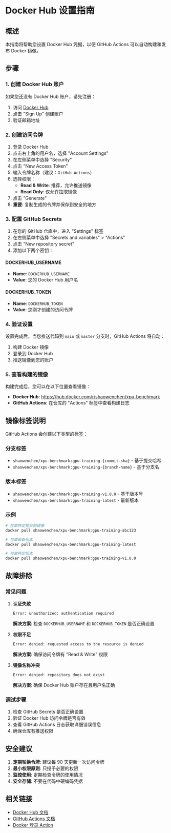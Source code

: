 # Docker Hub 设置指南

## 概述

本指南将帮助您设置 Docker Hub 凭据，以便 GitHub Actions 可以自动构建和发布 Docker 镜像。

## 步骤

### 1. 创建 Docker Hub 账户

如果您还没有 Docker Hub 账户，请先注册：

1. 访问 [Docker Hub](https://hub.docker.com/)
2. 点击 "Sign Up" 创建账户
3. 验证邮箱地址

### 2. 创建访问令牌

1. 登录 Docker Hub
2. 点击右上角的用户名，选择 "Account Settings"
3. 在左侧菜单中选择 "Security"
4. 点击 "New Access Token"
5. 输入令牌名称（建议：`GitHub Actions`）
6. 选择权限：
   - **Read & Write**: 推荐，允许推送镜像
   - **Read Only**: 仅允许拉取镜像
7. 点击 "Generate"
8. **重要**: 复制生成的令牌并保存到安全的地方

### 3. 配置 GitHub Secrets

1. 在您的 GitHub 仓库中，进入 "Settings" 标签
2. 在左侧菜单中选择 "Secrets and variables" > "Actions"
3. 点击 "New repository secret"
4. 添加以下两个密钥：

#### DOCKERHUB_USERNAME
- **Name**: `DOCKERHUB_USERNAME`
- **Value**: 您的 Docker Hub 用户名

#### DOCKERHUB_TOKEN
- **Name**: `DOCKERHUB_TOKEN`
- **Value**: 您刚才创建的访问令牌

### 4. 验证设置

设置完成后，当您推送代码到 `main` 或 `master` 分支时，GitHub Actions 将自动：

1. 构建 Docker 镜像
2. 登录到 Docker Hub
3. 推送镜像到您的账户

### 5. 查看构建的镜像

构建完成后，您可以在以下位置查看镜像：

- **Docker Hub**: https://hub.docker.com/r/shaowenchen/xpu-benchmark
- **GitHub Actions**: 在仓库的 "Actions" 标签中查看构建日志

## 镜像标签说明

GitHub Actions 会创建以下类型的标签：

### 分支标签
- `shaowenchen/xpu-benchmark:gpu-training-{commit-sha}` - 基于提交哈希
- `shaowenchen/xpu-benchmark:gpu-training-{branch-name}` - 基于分支名

### 版本标签
- `shaowenchen/xpu-benchmark:gpu-training-v1.0.0` - 基于版本号
- `shaowenchen/xpu-benchmark:gpu-training-latest` - 最新版本

### 示例
```bash
# 拉取特定提交的镜像
docker pull shaowenchen/xpu-benchmark:gpu-training-abc123

# 拉取最新版本
docker pull shaowenchen/xpu-benchmark:gpu-training-latest

# 拉取特定版本
docker pull shaowenchen/xpu-benchmark:gpu-training-v1.0.0
```

## 故障排除

### 常见问题

1. **认证失败**
   ```
   Error: unauthorized: authentication required
   ```
   **解决方案**: 检查 `DOCKERHUB_USERNAME` 和 `DOCKERHUB_TOKEN` 是否正确设置

2. **权限不足**
   ```
   Error: denied: requested access to the resource is denied
   ```
   **解决方案**: 确保访问令牌有 "Read & Write" 权限

3. **镜像名称冲突**
   ```
   Error: denied: repository does not exist
   ```
   **解决方案**: 确保 Docker Hub 账户存在且用户名正确

### 调试步骤

1. 检查 GitHub Secrets 是否正确设置
2. 验证 Docker Hub 访问令牌是否有效
3. 查看 GitHub Actions 日志获取详细错误信息
4. 确保仓库有推送权限

## 安全建议

1. **定期轮换令牌**: 建议每 90 天更新一次访问令牌
2. **最小权限原则**: 只授予必要的权限
3. **监控使用**: 定期检查令牌的使用情况
4. **安全存储**: 不要在代码中硬编码凭据

## 相关链接

- [Docker Hub 文档](https://docs.docker.com/docker-hub/)
- [GitHub Actions 文档](https://docs.github.com/en/actions)
- [Docker 登录 Action](https://github.com/marketplace/actions/docker-login) 
